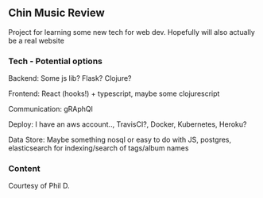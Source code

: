 ## Chin Music Review

Project for learning some new tech for web dev. Hopefully will also actually be a real website

### Tech - Potential options

Backend: Some js lib? Flask? Clojure?

Frontend: React (hooks!) + typescript, maybe some clojurescript

Communication: gRAphQl

Deploy: I have an aws account.., TravisCI?, Docker, Kubernetes, Heroku?

Data Store: Maybe something nosql or easy to do with JS, postgres, elasticsearch for indexing/search of tags/album names

### Content
Courtesy of Phil D.